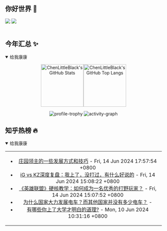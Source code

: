 ## 你好世界 👋

[![](https://img.shields.io/badge/@ChenLittleBlack-1a6c81?style=flat&logo=java&logoColor=1a6c81&label=Java&colorA=ffffff)](https://www.java.com/)
[![](https://img.shields.io/badge/@ChenLittleBlack-41b883?style=flat&logo=vuedotjs&logoColor=41b883&label=Vue&colorA=ffffff)](https://cn.vuejs.org/)

<div align="center">

<img alt="" src="https://readme-typing-svg.herokuapp.com?font=Consolas&center=true&vCenter=true&width=800&height=60&lines=The+traveler+often+arrives%2C+and+the+doer+often+succeeds.">
<img width="800"  height="3" alt="" src="https://camo.githubusercontent.com/82291b0fe831bfc6781e07fc5090cbd0a8b912bb8b8d4fec0696c881834f81ac/68747470733a2f2f70726f626f742e6d656469612f394575424971676170492e676966">

</div>


## 今年汇总 ✨

<details open>

<summary>给我康康</summary>

<div align="center">

<img height="137px" alt="ChenLittleBlack's GitHub Stats" src="https://github-readme-stats-roan-delta.vercel.app/api?username=ChenLittleBlack&hide_title=false&hide_border=true&show_icons=true&include_all_commits=true&line_height=21&bg_color=0,EC6C6C,FFD479,FFFC79,73FA79&theme=graywhite&locale=cn" /><img align="" height="137px" alt="ChenLittleBlack's GitHub Top Langs" src="https://github-readme-stats-roan-delta.vercel.app/api/top-langs/?username=ChenLittleBlack&hide_title=false&hide_border=true&layout=compact&bg_color=0,73FA79,73FDFF,D783FF&theme=graywhite&locale=cn" />

<img alt="profile-trophy" src="https://github-profile-trophy.vercel.app/?username=ChenLittleBlack&theme=algolia&column=-1" />

<img alt="activity-graph" src="https://activity-graph.herokuapp.com/graph?username=ChenLittleBlack&theme=github" />

</div>

</details>


## 知乎热榜 🔥

<details open>

<summary>给我康康</summary>

<div align="center">

<table style="height: 300px;">
<tr>
<td align="center" valign="middle">

<!-- START_SECTION:blog -->
* <a href='http://zhuanlan.zhihu.com/p/695424601?utm_campaign=rss&utm_medium=rss&utm_source=rss&utm_content=title' target='_blank'>庄园领主的一些发展方式和技巧</a> - Fri, 14 Jun 2024 17:57:54 +0800
* <a href='http://zhuanlan.zhihu.com/p/72696621?utm_campaign=rss&utm_medium=rss&utm_source=rss&utm_content=title' target='_blank'>iG vs KZ深度复盘：我上了，没打过，有什么好说的</a> - Fri, 14 Jun 2024 15:08:22 +0800
* <a href='http://zhuanlan.zhihu.com/p/143160297?utm_campaign=rss&utm_medium=rss&utm_source=rss&utm_content=title' target='_blank'>《英雄联盟》硬核教学：如何成为一名优秀的打野玩家？</a> - Fri, 14 Jun 2024 15:07:52 +0800
* <a href='http://www.zhihu.com/question/656815564/answer/3517246293?utm_campaign=rss&utm_medium=rss&utm_source=rss&utm_content=title' target='_blank'>为什么国家大力发展电车？而其他国家并没有多少电车？</a> - 
* <a href='http://www.zhihu.com/question/325482916/answer/3525346940?utm_campaign=rss&utm_medium=rss&utm_source=rss&utm_content=title' target='_blank'>有哪些你上了大学才明白的道理?</a> - Mon, 10 Jun 2024 10:31:16 +0800
<!-- END_SECTION:blog -->

</td>
</tr>
</table>

</div>
</details>
